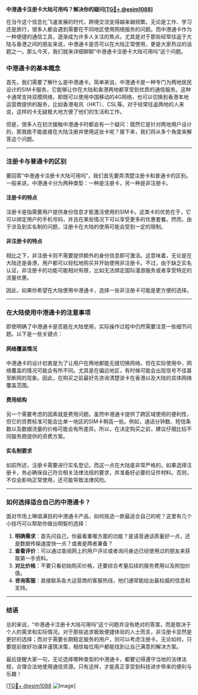 **中港通卡注册卡大陆可用吗？解决你的疑问[[TG💪+ @esim1088](https://t.me/s/esim1088)]**

在当今这个信息化飞速发展的时代，跨境交流变得越来越频繁。无论是工作、学习还是旅行，很多人都会遇到需要在不同地区使用网络服务的问题。而中港通卡作为一种便捷的通信工具，逐渐成为许多人关注的焦点。尤其是对于那些经常往返于大陆与香港之间的朋友来说，中港通卡是否可以在大陆正常使用，更是大家热议的话题之一。那么今天，我们就来详细聊聊“中港通卡注册卡大陆可用吗”这个问题。

### 中港通卡的基本概念

首先，我们需要了解什么是中港通卡。简单来说，中港通卡是一种专门为两地居民设计的SIM卡服务，它能够让你在大陆和香港两地都享受到优质的通信服务。这种卡通常支持双模网络，即既可以使用中国移动的4G网络，也可以切换到香港本地运营商提供的服务，比如香港电讯（HKT）、CSL等。对于经常往返两地的人来说，这样的卡无疑极大地方便了他们的生活和工作。

但是，很多人在初次接触中港通卡时都会有一个疑问：既然它是针对两地用户设计的，那我能不能直接在大陆注册并使用这张卡呢？接下来，我们将从多个角度来解答这个问题。

---

### 注册卡与普通卡的区别

要回答“中港通卡注册卡大陆可用吗”，我们首先要弄清楚注册卡和普通卡的区别。一般来说，中港通卡分为两种类型：一种是注册卡，另一种是非注册卡。

#### 注册卡的特点
注册卡是指需要用户提供身份信息才能激活使用的SIM卡。这类卡的优势在于，它可以绑定用户的手机号码，并且在某些情况下可以享受更多的优惠套餐。然而，由于涉及到实名制的问题，注册卡在大陆的使用可能会受到一定的限制。

#### 非注册卡的特点
相比之下，非注册卡则不需要提供额外的身份信息即可激活。这意味着，无论是在大陆还是香港，用户都可以轻松地购买并开始使用非注册卡。不过，由于缺乏实名认证，非注册卡的功能可能相对有限，比如无法绑定国际漫游服务或者享受特定的流量优惠。

因此，如果你希望在大陆使用中港通卡，选择一张非注册卡可能是更方便的选择。

---

### 在大陆使用中港通卡的注意事项

即使明确了中港通卡是否能在大陆使用，实际操作过程中仍然需要注意一些细节问题。以下是一些关键点：

#### 网络覆盖情况
中港通卡的设计初衷是为了让用户在两地都能无缝切换网络。但在实际使用中，网络覆盖的情况可能会有所不同。尤其是在偏远地区，有时候可能会出现信号不佳甚至断网的现象。因此，在购买之前最好先咨询清楚该卡在香港以及大陆的具体网络覆盖范围。

#### 费用结构
另一个需要考虑的因素就是费用问题。虽然中港通卡提供了跨区域使用的便利性，但它的资费标准可能会比单一地区的SIM卡稍高一些。例如，通话分钟数、短信条数以及数据流量的价格可能会有所差异。所以，在决定购买之前，建议仔细比较不同服务商提供的资费方案。

#### 实名制要求
如前所述，注册卡需要进行实名登记，而这一点在大陆是非常严格的。如果选择注册卡，务必确保自己符合相关法律法规的要求，并准备好必要的证件材料。否则，不仅会影响正常使用，还可能导致法律风险。

---

### 如何选择适合自己的中港通卡？

面对市场上琳琅满目的中港通卡产品，如何挑选一款最适合自己的呢？这里有几个小技巧可以帮助你做出明智的选择：

1. **明确需求**：首先问自己，你最看重哪方面的功能？是语音通话质量好一点，还是数据传输速度快一点？或者是两者兼备？
2. **查看评价**：可以通过查阅网上的用户评论或者询问身边已经使用过的朋友来获取第一手资料。
3. **对比价格**：不要只看初始购买价格，还要综合考量后续的服务费用以及附加价值。
4. **咨询客服**：直接联系各大运营商的客服热线，他们通常能给出最权威的信息和支持。

---

### 结语

总的来说，“中港通卡注册卡大陆可用吗”这个问题并没有绝对的答案，而是取决于个人的需求和实际情况。对于那些追求极致便捷体验的人士而言，非注册卡显然是更好的选择；而对于需要长期稳定服务的用户，则可以考虑注册卡。无论如何，只要提前做好功课并谨慎决策，相信每位用户都能找到让自己满意的解决方案。

最后提醒大家一句，无论选择哪种类型的中港通卡，都要记得遵守当地的法律法规，合理合法地使用通信资源。只有这样，才能真正享受到科技进步带来的便利与乐趣！

[[TG💪+ @esim1088](https://t.me/s/esim1088) ![Image](https://i.postimg.cc/4NQfJmqS/Snipaste-2025-05-13-00-14-12.png)]